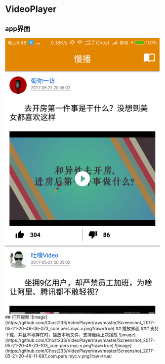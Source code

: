<h1> VideoPlayer </h1>

## app界面
<img src="https://github.com/Chost233/VideoPlayer/raw/master/Screenshot_2017-05-21-20-48-59-931_com.pers.myc.v.png" width="500" hegiht="313" align=center />
## 打开视频
![image](https://github.com/Chost233/VideoPlayer/raw/master/Screenshot_2017-05-21-20-49-06-073_com.pers.myc.v.png?raw=true)	
## 播放界面
### 支持下载，并且本地存在时，播放本地文件，支持继续上次播放
![image](https://github.com/Chost233/VideoPlayer/raw/master/Screenshot_2017-05-21-20-49-23-103_com.pers.myc.v.png?raw=true)	
![image](https://github.com/Chost233/VideoPlayer/raw/master/Screenshot_2017-05-21-20-49-11-687_com.pers.myc.v.png?raw=true)	
